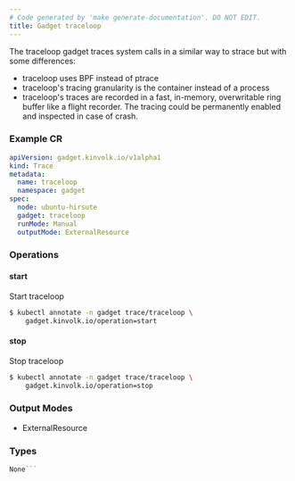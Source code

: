 ```yaml
---
# Code generated by 'make generate-documentation'. DO NOT EDIT.
title: Gadget traceloop
---
```


The traceloop gadget traces system calls in a similar way to strace but with
some differences:

* traceloop uses BPF instead of ptrace
* traceloop&#39;s tracing granularity is the container instead of a process
* traceloop&#39;s traces are recorded in a fast, in-memory, overwritable ring
  buffer like a flight recorder. The tracing could be permanently enabled and
  inspected in case of crash.


### Example CR

```yaml
apiVersion: gadget.kinvolk.io/v1alpha1
kind: Trace
metadata:
  name: traceloop
  namespace: gadget
spec:
  node: ubuntu-hirsute
  gadget: traceloop
  runMode: Manual
  outputMode: ExternalResource
```

### Operations


#### start

Start traceloop

```bash
$ kubectl annotate -n gadget trace/traceloop \
    gadget.kinvolk.io/operation=start
```
#### stop

Stop traceloop

```bash
$ kubectl annotate -n gadget trace/traceloop \
    gadget.kinvolk.io/operation=stop
```

### Output Modes

* ExternalResource

### Types

```go
None```
